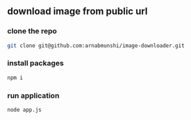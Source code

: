 ## download image from public url

### clone the repo

```bash
git clone git@github.com:arnabmunshi/image-downloader.git
```

### install packages

```bash
npm i
```

### run application

```bash
node app.js
```

